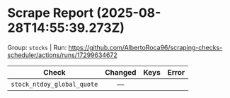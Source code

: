 # Scrape Report (2025-08-28T14:55:39.273Z)

Group: `stocks`  |  Run: https://github.com/AlbertoRoca96/scraping-checks-scheduler/actions/runs/17299634672

| Check | Changed | Keys | Error |
|---|:---:|:--|:--|
| `stock_ntdoy_global_quote` | — |  |  |
